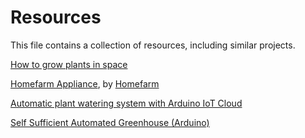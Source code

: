 # Resources

This file contains a collection of resources, including similar projects.

[How to grow plants in space](https://www.nasa.gov/mediacast/how-to-grow-plants-in-space/)

[Homefarm Appliance](https://www.myhomefarm.io/product/appliance/), by [Homefarm](https://www.myhomefarm.io/)

[Automatic plant watering system with Arduino IoT Cloud](https://www.makerguides.com/automatic-plant-watering-system-with-arduino-iot-cloud/)

[Self Sufficient Automated Greenhouse (Arduino)](https://create.arduino.cc/projecthub/SpyGuy/self-sufficient-automated-greenhouse-51dc4a)
